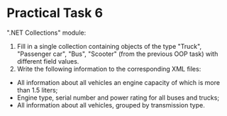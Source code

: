# Practical Task 6
".NET Collections" module: 

1. Fill in a single collection containing objects of the type "Truck", "Passenger car", "Bus", "Scooter" (from the previous OOP task) with different field values.
2. Write the following information to the corresponding XML files:
  - All information about all vehicles an engine capacity of which is more than 1.5 liters;
  - Engine type, serial number and power rating for all buses and trucks;
  - All information about all vehicles, grouped by transmission type.
